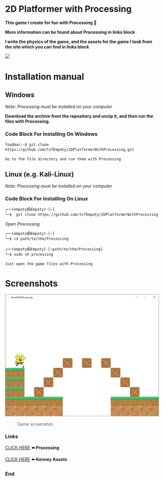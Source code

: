 # 2D Platformer with Processing

**This game I create for fun with Processing 🤩**

**More information can be found about Processing in links block**

**I write the physics of the game, and the assets for the game I took from the site which you can find in links block**

![](https://upload.wikimedia.org/wikipedia/commons/thumb/c/cb/Processing_2021_logo.svg/640px-Processing_2021_logo.svg.png)

# Installation manual

## Windows

*Note: Processing must be installed on your computer*

**Download the archive from the repository and unzip it, and then run the files with Processing.**

### Code Block For Installing On Windows

```shell
foo@bar:~$ git clone https://github.com/tsfEmpaty/2DPlatformerWithProcessing.git
```

`Go to the file directory and run them with Processing`

## Linux (e.g. Kali-Linux)

*Note: Processing must be installed on your computer*

### Code Block For Installing On Linux

```zsh
┌──(empaty㉿Empaty)-[~]
└─$  git clone https://github.com/tsfEmpaty/2DPlatformerWithProcessing.git
```

*Open Processing*

```zsh
┌──(empaty㉿Empaty)-[~]
└─$ cd path/to/the/Processing

┌──(empaty㉿Empaty)-[~path/to/the/Processing]
└─$ sudo sh processing
```

`Just open the game files with Processing`

# Screenshots

![Game screenshot](GameWithProcessing/src/screenshot.png)

> Game screenshot.


### Links

[CLICK HERE](https://processing.org/) **⬅️ Processing**

[CLICK HERE](kenney.nl/) **⬅️ Kenney Assets**

### End